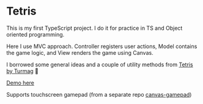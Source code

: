 # Tetris
This is my first TypeScript project. I do it for practice in TS and Object oriented programming.

Here I use MVC approach. Controller registers user actions, Model contains the game logic, and View renders the game using Canvas.

I borrowed some general ideas and a couple of utility methods from [Tetris by Turmag](https://github.com/Turmag/Tetris) 🙏

[Demo here](https://fish-liqueur.github.io/tetris/)

Supports touchscreen gamepad (from a separate repo [canvas-gamepad](https://github.com/fish-liqueur/canvas-gamepad))
